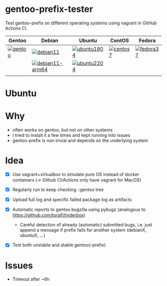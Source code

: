 # gentoo-prefix-tester

Test gentoo-prefix on different operating systems using vagrant in GitHub Actions CI.


|  Gentoo | Debian  | Ubuntu  | CentOS  | Fedora  |
|---|---|---|---|---|
| [![gentoo](https://github.com/APN-Pucky/gentoo-prefix-tester/actions/workflows/gentoo.yml/badge.svg)](https://github.com/APN-Pucky/gentoo-prefix-tester/actions/workflows/gentoo.yml)  |  [![debian11](https://github.com/APN-Pucky/gentoo-prefix-tester/actions/workflows/debian11.yml/badge.svg)](https://github.com/APN-Pucky/gentoo-prefix-tester/actions/workflows/debian11.yml) |  [![ubuntu1804](https://github.com/APN-Pucky/gentoo-prefix-tester/actions/workflows/ubuntu1804.yml/badge.svg)](https://github.com/APN-Pucky/gentoo-prefix-tester/actions/workflows/ubuntu1804.yml) |  [![centos7](https://github.com/APN-Pucky/gentoo-prefix-tester/actions/workflows/centos7.yml/badge.svg)](https://github.com/APN-Pucky/gentoo-prefix-tester/actions/workflows/centos7.yml) | [![fedora37](https://github.com/APN-Pucky/gentoo-prefix-tester/actions/workflows/fedora37.yml/badge.svg)](https://github.com/APN-Pucky/gentoo-prefix-tester/actions/workflows/fedora37.yml)  |
|   |  [![debian11-arm64](https://github.com/APN-Pucky/gentoo-prefix-tester/actions/workflows/debian11-arm64.yml/badge.svg)](https://github.com/APN-Pucky/gentoo-prefix-tester/actions/workflows/debian11-arm64.yml) | [![ubuntu2204](https://github.com/APN-Pucky/gentoo-prefix-tester/actions/workflows/ubuntu2204.yml/badge.svg)](https://github.com/APN-Pucky/gentoo-prefix-tester/actions/workflows/ubuntu2204.yml)  |   |   |
|   |   |   |   |   |
# 


# 



# Ubuntu




# Why

- often works on gentoo, but not on other systems
- I tried to install it a few times and kept running into issues
- gentoo-prefix is non trivial and depends on the underlying system

# Idea

- [x] Use vagrant+virtualbox to simulate pure OS instead of docker containers (-> Github CI/Actions only have vagrant for MacOS)
- [x] Regularly run to keep checking ::gentoo tree
- [x] Upload full log and specific failed package log as artifacts
- [x] Automatic reports to gentoo bugzilla using pybugz (analogous to https://github.com/toralf/tinderbox)  
  - Careful detection of already (automatic) submitted bugs, i.e. just append a message if prefix fails for another system (debianX, ubuntuX, ...)
- [x] Test both unstable and stable gentoo(-prefix)


# Issues

* Timeout after ~6h
